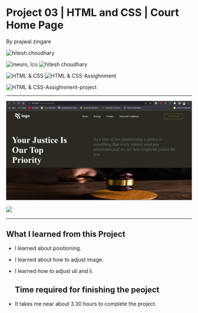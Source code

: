 # Project 03 | HTML and CSS | Court Home Page

By prajwal zingare

![hitesh choudhary](https://img.shields.io/badge/Prajwal--Zingare-JS--Devloper-green)

![ineuro, lco](https://img.shields.io/badge/iNeuron-LCO-green)
![hitesh choudhary](https://img.shields.io/badge/Hitesh--Choudhary-JS--bootcamp-red)

![HTML & CSS](https://img.shields.io/badge/HTML-CSS-orange)
![HTML & CSS-Assighnment](https://img.shields.io/badge/HTML--CSS-Assighnment-orange)


![HTML & CSS-Assighnment-project](https://img.shields.io/badge/HTML--CSS-Project--03-orange)



---

![myproject](./assets/Screenshot%20(24).png)



[ <img src= "https://img.shields.io/badge/Go LiVE-1DA1F?style=for-the-badge&logo=&logoColor=white" />](https://project03-ineuron.netlify.app/) 


---
## What I learned from this Project
  - I learned about positioning.
  - I  learned about how to adjust image.
  
 - I learned how to adjust uli and li.
 
   ## Time required for finishing the peoject
  - It takes me near about 3.30 hours to complete the project.